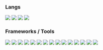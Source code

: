   <p>
    <h3>Langs</h3>
    <p>
      <img src = "https://img.shields.io/badge/go-%2300ADD8.svg?style=for-the-badge&logo=go&logoColor=white"/>
      <img src = "https://img.shields.io/badge/javascript-%23323330.svg?style=for-the-badge&logo=javascript&logoColor=%23F7DF1E"/>
      <img src = "https://img.shields.io/badge/python-3670A0?style=for-the-badge&logo=python&logoColor=ffdd54"/>
      <img src = "https://img.shields.io/badge/typescript-%23007ACC.svg?style=for-the-badge&logo=typescript&logoColor=white"/>
    </p>
    <h3>Frameworks / Tools</h3>
    <p>
      <img src="https://img.shields.io/badge/NPM-%23CB3837.svg?style=for-the-badge&logo=npm&logoColor=white" />
      <img src = "https://img.shields.io/badge/Next-black?style=for-the-badge&logo=next.js&logoColor=white"/>
      <img src = "https://img.shields.io/badge/react-%2320232a.svg?style=for-the-badge&logo=react&logoColor=%2361DAFB"/>
      <img src = "https://img.shields.io/badge/React_Router-CA4245?style=for-the-badge&logo=react-router&logoColor=white"/>
      <img src = "https://img.shields.io/badge/redux-%23593d88.svg?style=for-the-badge&logo=redux&logoColor=white"/>
      <img src = "https://img.shields.io/badge/SASS-hotpink.svg?style=for-the-badge&logo=SASS&logoColor=white"/>
      <img src = "https://img.shields.io/badge/styled--components-DB7093?style=for-the-badge&logo=styled-components&logoColor=white"/>
      <img src = "https://img.shields.io/badge/tailwindcss-%2338B2AC.svg?style=for-the-badge&logo=tailwind-css&logoColor=white"/>
      <img src = "https://img.shields.io/badge/vite-%23646CFF.svg?style=for-the-badge&logo=vite&logoColor=white"/>
      <img src = "https://img.shields.io/badge/webpack-%238DD6F9.svg?style=for-the-badge&logo=webpack&logoColor=black"/>
      <img src = "https://img.shields.io/badge/yarn-%232C8EBB.svg?style=for-the-badge&logo=yarn&logoColor=white"/>
      <img src = "https://img.shields.io/badge/github-%23121011.svg?style=for-the-badge&logo=github&logoColor=white"/>
      <img src = "https://img.shields.io/badge/gitlab-%23181717.svg?style=for-the-badge&logo=gitlab&logoColor=white"/>
      <img src = "https://img.shields.io/badge/docker-%230db7ed.svg?style=for-the-badge&logo=docker&logoColor=white"/>
      <img src = "https://img.shields.io/badge/ESLint-4B3263?style=for-the-badge&logo=eslint&logoColor=white"/>
    </p>

